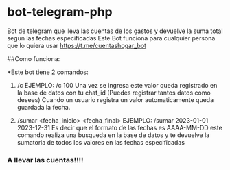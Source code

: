# bot-telegram-php
 Bot de telegram que lleva las cuentas de los gastos y devuelve la suma total segun las fechas especificadas
 Este Bot funciona para cualquier persona que lo quiera usar https://t.me/cuentashogar_bot
 
 ##Como funciona:

*Este bot tiene 2 comandos:

1. /c <valor> EJEMPLO: /c 100
 Una vez se ingresa este valor queda registrado en la base de datos con tu chat_id (Puedes registrar tantos datos como desees)
 Cuando un usuario registra un valor automaticamente queda guardada la fecha.
 
 2. /sumar <fecha_inicio> <fecha_final> EJEMPLO: /sumar 2023-01-01 2023-12-31
Es decir que el formato de las fechas es AAAA-MM-DD este comando realiza una busqueda en la base de datos y te devuelve la sumatoria de todos los valores en las fechas especificadas
 
 ### A llevar las cuentas!!!!
